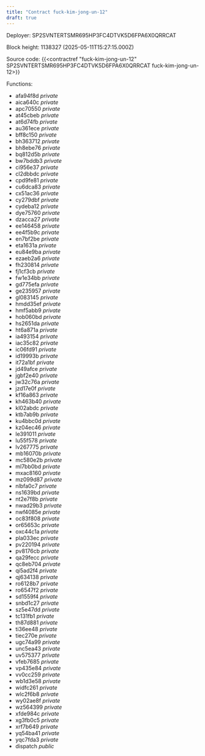 ```yaml
---
title: "Contract fuck-kim-jong-un-12"
draft: true
---
```

Deployer: SP2SVNTERTSMR695HP3FC4DTVK5D6FPA6X0QRRCAT


 



Block height: 1138327 (2025-05-11T15:27:15.000Z)

Source code: {{<contractref "fuck-kim-jong-un-12" SP2SVNTERTSMR695HP3FC4DTVK5D6FPA6X0QRRCAT fuck-kim-jong-un-12>}}

Functions:

* afa94f8d _private_
* aica640c _private_
* apc70550 _private_
* at45cbeb _private_
* at6d74fb _private_
* au361ece _private_
* bff8c150 _private_
* bh363712 _private_
* bh8ebe76 _private_
* bq812d5b _private_
* bw7bddb3 _private_
* ci956e37 _private_
* cl2dbbdc _private_
* cpd9fe81 _private_
* cu6dca83 _private_
* cx51ac36 _private_
* cy279dbf _private_
* cydeba12 _private_
* dye75760 _private_
* dzacca27 _private_
* ee146458 _private_
* ee4f5b9c _private_
* en7bf2be _private_
* eta1631a _private_
* eu84e9ba _private_
* ezaeb2a6 _private_
* fh230814 _private_
* fj1cf3cb _private_
* fw1e34bb _private_
* gd775efa _private_
* ge235957 _private_
* gl083145 _private_
* hmdd35ef _private_
* hmf5abb9 _private_
* hob060bd _private_
* hs2651da _private_
* ht6a871a _private_
* ia493154 _private_
* iac35c82 _private_
* ic06fd91 _private_
* id19993b _private_
* it72a1bf _private_
* jd49afce _private_
* jgbf2e40 _private_
* jw32c76a _private_
* jzd17e0f _private_
* kf16a863 _private_
* kh463b40 _private_
* kl02abdc _private_
* ktb7ab9b _private_
* ku4bbc0d _private_
* kz04ec46 _private_
* le391011 _private_
* lu55f578 _private_
* lv267775 _private_
* mb16070b _private_
* mc580e2b _private_
* ml7bb0bd _private_
* mxac8160 _private_
* mz099d87 _private_
* nlbfa0c7 _private_
* ns1639bd _private_
* nt2e7f8b _private_
* nwad29b3 _private_
* nwf4085e _private_
* oc83f808 _private_
* or65653c _private_
* oxc44c1a _private_
* pla033ec _private_
* pv220194 _private_
* pv8176cb _private_
* qa29fecc _private_
* qc8eb704 _private_
* qi5ad2f4 _private_
* qj634138 _private_
* ro6128b7 _private_
* ro6547f2 _private_
* sd1559f4 _private_
* snbd1c27 _private_
* sz5e47dd _private_
* tc131fb1 _private_
* th87d881 _private_
* ti36ee48 _private_
* tiec270e _private_
* ugc74a99 _private_
* unc5ea43 _private_
* uv575377 _private_
* vfeb7685 _private_
* vp435e84 _private_
* vv0cc259 _private_
* wb1d3e58 _private_
* widfc261 _private_
* wlc2f6b8 _private_
* wy02ae8f _private_
* wz564399 _private_
* xfde984c _private_
* xg3fb0c5 _private_
* xrf7b649 _private_
* yq54ba41 _private_
* yqc7fda3 _private_
* dispatch _public_
